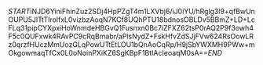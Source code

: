 $START$iNJD6YiniFhinZuz2SDj4HpPZgT4m1LXVbj6/iJ0iYU/hRglg3l9+qfBwUnOUPU5JlTtTIrolfxL0vizbzAoqN7KCf8UQhPTU18bdnosOBLDv5BBmZ+LD+LcFLq31pipCYXpxiHoWnmdeHBGvQ1Fusnxn0Bc7iZFXZ62tsP0rAQ2P9f3owh4F5c0QUFxwk4RAvPC9cRqBmabr/aPlsNydZ+FskHfvZdSJjFVw624RsOowLRz0qrzfHUczMmUozGLqPowUTtEtLOU1bQnAoCqRp/H9jSbYWXMH9PWw+mOkgowmaqTfCx0L0oNoinPXiKZ6SgKBpF1BtIAcIeoaqM0sA==$END$
